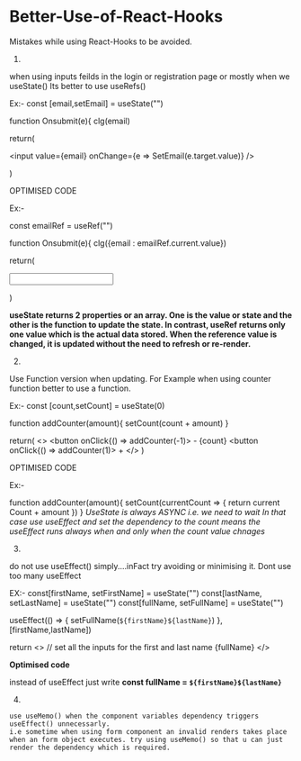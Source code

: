 # Better-Use-of-React-Hooks
Mistakes while using React-Hooks to be avoided.

1)
when using inputs feilds in the login or registration page or mostly when we useState()
Its better to use useRefs()

Ex:-
  const [email,setEmail] = useState("")
  
  function Onsubmit(e){
  clg(email)
  
  return(
    <form onSubmit={onSubmit}>
      <input
        value={email}
        onChange={e => SetEmail(e.target.value)}
      />
    </form>
  )
  
  OPTIMISED CODE
  
  Ex:-
  
   const emailRef = useRef("")
  
  function Onsubmit(e){
  clg({email : emailRef.current.value})
  
  return(
    <form onSubmit={onSubmit}>
      <input
        ref = {emailRef}
      />
    </form>
  )
  
**useState returns 2 properties or an array. One is the value or state and the other is the function to update the state. In contrast, useRef returns only one value which is the actual data stored. When the reference value is changed, it is updated without the need to refresh or re-render.**


2)
Use Function version when updating.
For Example when using counter function better to use a function.

Ex:-
  const [count,setCount] = useState(0)
  
  function addCounter(amount){
    setCount(count + amount)
  }
  
  return(
    <>
      <button onClick{() => addCounter(-1)> - </button>
      <span>{count}
      <button onClick{() => addCounter(1)> + </button>
    </>
  )
  
  OPTIMISED CODE
  
  Ex:-
    
  function addCounter(amount){
    setCount(currentCount => {
      return current Count + amount
    })
  }
  *UseState is always ASYNC i.e. we need to wait*
  *In that case use useEffect and set the dependency to the count means the useEffect runs always when and only when the count value chnages*
  
  
  3)
  do not use useEffect() simply....inFact try avoiding or minimising it. Dont use too many useEffect
  
  EX:-
  const[firstName, setFirstName] = useState("")
  const[lastName, setLastName] = useState("")
  const[fullName, setFullName] = useState("")
  
  useEffect(() => {
    setFullName(`${firstName}${lastName}`)
  },[firstName,lastName])
  
  return
    <>
      // set all the inputs for the first and last name
      {fullName}
    </>
    
  **Optimised code**
  
  instead of useEffect just write
  **const fullName = `${firstName}${lastName}`**
  
  4)
    use useMemo() when the component variables dependency triggers useEffect() unnecessarly.
    i.e sometime when using form component an invalid renders takes place when an form object executes. try using useMemo() so that u can just render the dependency which is required.
